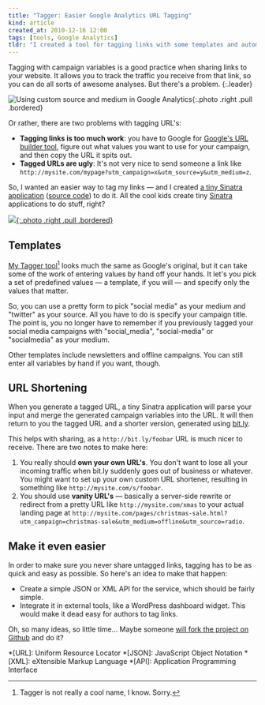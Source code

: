 ```yaml
---
title: "Tagger: Easier Google Analytics URL Tagging"
kind: article
created_at: 2010-12-16 12:00
tags: [tools, Google Analytics]
tldr: "I created a tool for tagging links with some templates and automatic URL shortening."
---
```

Tagging with campaign variables is a good practice when sharing links to your website. It allows you to track the traffic you receive from that link, so you can do all sorts of awesome analyses. But there's a problem.
{:.leader}

![Using custom source and medium in Google Analytics](/assets/images/sources.png){:.photo .right .pull .bordered}

Or rather, there are two problems with tagging URL's:

* **Tagging links is too much work**: you have to Google for [Google's URL builder tool][1], figure out what values you want to use for your campaign, and then copy the URL it spits out.
* **Tagged URLs are ugly**: It's not very nice to send someone a link like `http://mysite.com/mypage?utm_campaign=x&utm_source=y&utm_medium=z`.

So, I wanted an easier way to tag my links — and I created [a tiny Sinatra application][4] ([source code][3]) to do it. All the cool kids create tiny [Sinatra][5] applications to do stuff, right?

[![](/assets/images/tagger.png){:.photo .right .pull .bordered}][4]

## Templates

[My Tagger tool][4][^1] looks much the same as Google's original, but it can take some of the work of entering values by hand off your hands. It let's you pick a set of predefined values — a template, if you will — and specify only the values that matter.

So, you can use a pretty form to pick "social media" as your medium and "twitter" as your source. All you have to do is specify your campaign title. The point is, you no longer have to remember if you previously tagged your social media campaigns with "social_media", "social-media" or "socialmedia" as your medium.

Other templates include newsletters and offline campaigns. You can still enter all variables by hand if you want, though.

## URL Shortening

When you generate a tagged URL, a tiny Sinatra application will parse your input and merge the generated campaign variables into the URL. It will then return to you the tagged URL and a shorter version, generated using [bit.ly][2].

This helps with sharing, as a `http://bit.ly/foobar` URL is much nicer to receive. There are two notes to make here:

1. You really should **own your own URL's**. You don't want to lose all your incoming traffic when bit.ly suddenly goes out of business or whatever. You might want to set up your own custom URL shortener, resulting in something like `http://mysite.com/s/foobar`.
2. You should use **vanity URL's** — basically a server-side rewrite or redirect from a pretty URL like `http://mysite.com/xmas` to your actual landing page at `http://mysite.com/pages/christmas-sale.html?utm_campaign=christmas-sale&utm_medium=offline&utm_source=radio`.

## Make it even easier

In order to make sure you never share untagged links, tagging has to be as quick and easy as possible. So here's an idea to make that happen:

* Create a simple JSON or XML API for the service, which should be fairly simple.
* Integrate it in external tools, like a WordPress dashboard widget. This would make it dead easy for authors to tag links.

Oh, so many ideas, so little time… Maybe someone [will fork the project on Github][3] and do it?

*[URL]: Uniform Resource Locator
*[JSON]: JavaScript Object Notation
*[XML]: eXtensible Markup Language
*[API]: Application Programming Interface

[^1]: Tagger is not really a cool name, I know. Sorry.

[1]: http://www.google.com/support/analytics/bin/answer.py?hl=en&answer=55578
[2]: http://bit.ly/ "bit.ly | Basic | a simple url shortener"
[3]: https://github.com/avdgaag/tagger "Browse the source code at Github"
[4]: http://tagger.orangecubed.nl "Go to my link tagger tool"
[5]: http://www.sinatrarb.com "Sinatra is a really simple Ruby web framework"
